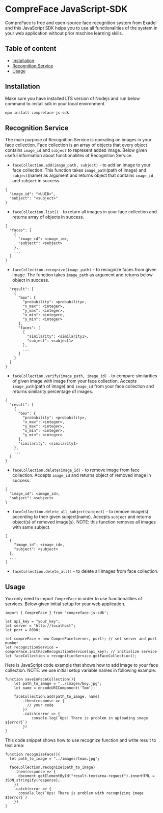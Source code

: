 # CompreFace JavaScript-SDK

CompreFace is free and open-source face recognition system from Exadel and this JavaScript SDK helps you to use all functionalities of the system in your web application without prior machine learning skills. 

## Table of content
- [Installation](#installation)
- [Recognition Service](#recognition)
- [Usage](#usage)

## Installation

Make sure you have installed LTS version of Nodejs and run below command to install sdk in your local environment.
```javascript
npm install compreface-js-sdk
```

## Recognition Service
The main purpose of Recognition Service is operating on images in your face collection. Face collection is an array of objects that every object contains ```image_id``` and ```subject``` to represent added image. Below given useful information about functionaliites of Recognition Service.

  - ```faceCollection.add(image_path, subject)``` - to add an image to your face collection. This function takes ```image_path```(path of image) and ```subject```(name) as argument and returns object that contains ```image_id``` and ```subject``` in success  
  ```
  {
    "image_id": "<UUID>",
    "subject": "<subject>"
  }
  ```

  - ```faceCollection.list()``` - to return all images in your face collection and returns array of objects in success.
  ```
  {
    "faces": [
      {
        "image_id": <image_id>,
        "subject": <subject>
      },
      ...
    ]
  }
  ```

  - ```faceCollection.recognize(image_path)``` - to recognize faces from given image. The function takes ```image_path``` as argument and returns below object in success.
```{
  "result": [
    {
      "box": {
        "probability": <probability>,
        "x_max": <integer>,
        "y_max": <integer>,
        "x_min": <integer>,
        "y_min": <integer>
      },
      "faces": [
        {
          "similarity": <similarity1>,
          "subject": <subject1>	
        },
        ...
      ]
    }
  ]
}
 ``` 

  - ```faceCollection.verify(image_path, image_id)``` - to compare similarities of given image with image from your face collection. Accepts ```image_path```(path of image) and ```image_id``` from your face collection and returns similarity percentage of images.
  ```
  {
    "result": [
      {
        "box": {
          "probability": <probability>,
          "x_max": <integer>,
          "y_max": <integer>,
          "x_min": <integer>,
          "y_min": <integer>
        },
        "similarity": <similarity1>
      },
      ...
    ]
  }
  ```

  - ```faceCollection.delete(image_id)``` - to remove image from face collection. Accepts ```image_id``` and returns object of removed image in success.
  ```
  {
    "image_id": <image_id>,
    "subject": <subject>
  }
  ```

  - ```faceCollection.delete_all_subject(subject)``` - to remove image(s) according to their given subject(name). Accepts ```subject``` and returns object(s) of removed image(s). NOTE: this function removes all images with same subject.
  ```
  [
    {
      "image_id": <image_id>,
      "subject": <subject>
    },
    ...
  ]
  ```

  - ```faceCollection.delete_all()``` - to delete all images from face collection.

## Usage
You only need to import ```CompreFace``` in order to use functionalities of services. Below given initial setup for your web application.
```
import { CompreFace } from 'compreface-js-sdk';

let api_key = "your_key";
let server = "http://localhost";
let port = 8000;

let compreFace = new CompreFace(server, port); // set server and port number
let recognitionService = compreFace.initFaceRecognitionService(api_key); // initialize service
let faceCollection = recognitionService.getFaceCollection();
```

Here is JavaScript code example that shows how to add image to your face collection. NOTE: we use initial setup variable names in following example:

```
function saveInFaceCollection(){
    let path_to_image = "../images/boy.jpg";
    let name = encodeURIComponent('Tom'); 

    faceCollection.add(path_to_image, name)
        .then(response => {
          // your code
        })
        .catch(error => {
            console.log(`Ups! There is problem in uploading image ${error}`)
        })
}

```
This code snippet shows how to use recognize function and write result to text area:

```
function recognizeFace(){
  let path_to_image = "../images/team.jpg";

  faceCollection.recognize(path_to_image)
    .then(response => {
      document.getElementById("result-textarea-request").innerHTML = JSON.stringify(response);
    })
    .catch(error => {
      console.log(`Ups! There is problem with recognizing image ${error}`)
    })
}
```